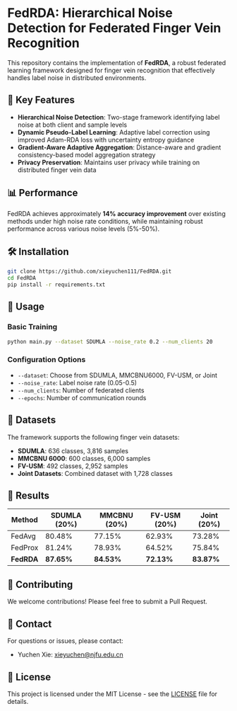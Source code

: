 # FedRDA: Hierarchical Noise Detection for Federated Finger Vein Recognition

This repository contains the implementation of **FedRDA**, a robust federated learning framework designed for finger vein recognition that effectively handles label noise in distributed environments.

## 🚀 Key Features

- **Hierarchical Noise Detection**: Two-stage framework identifying label noise at both client and sample levels
- **Dynamic Pseudo-Label Learning**: Adaptive label correction using improved Adam-RDA loss with uncertainty entropy guidance
- **Gradient-Aware Adaptive Aggregation**: Distance-aware and gradient consistency-based model aggregation strategy
- **Privacy Preservation**: Maintains user privacy while training on distributed finger vein data

## 📊 Performance

FedRDA achieves approximately **14% accuracy improvement** over existing methods under high noise rate conditions, while maintaining robust performance across various noise levels (5%-50%).

## 🛠️ Installation

```bash
git clone https://github.com/xieyuchen111/FedRDA.git
cd FedRDA
pip install -r requirements.txt
```

## 📖 Usage

### Basic Training
```bash
python main.py --dataset SDUMLA --noise_rate 0.2 --num_clients 20
```

### Configuration Options
- `--dataset`: Choose from SDUMLA, MMCBNU6000, FV-USM, or Joint
- `--noise_rate`: Label noise rate (0.05-0.5)
- `--num_clients`: Number of federated clients
- `--epochs`: Number of communication rounds

## 📁 Datasets

The framework supports the following finger vein datasets:
- **SDUMLA**: 636 classes, 3,816 samples
- **MMCBNU 6000**: 600 classes, 6,000 samples  
- **FV-USM**: 492 classes, 2,952 samples
- **Joint Datasets**: Combined dataset with 1,728 classes

## 🎯 Results

| Method | SDUMLA (20%) | MMCBNU (20%) | FV-USM (20%) | Joint (20%) |
|--------|--------------|--------------|--------------|-------------|
| FedAvg | 80.48% | 77.15% | 62.93% | 73.28% |
| FedProx | 81.24% | 78.93% | 64.52% | 75.84% |
| **FedRDA** | **87.65%** | **84.53%** | **72.13%** | **83.87%** |


## 🤝 Contributing

We welcome contributions! Please feel free to submit a Pull Request.

## 📧 Contact

For questions or issues, please contact:
- Yuchen Xie: xieyuchen@njfu.edu.cn

## 📜 License

This project is licensed under the MIT License - see the [LICENSE](LICENSE) file for details.
